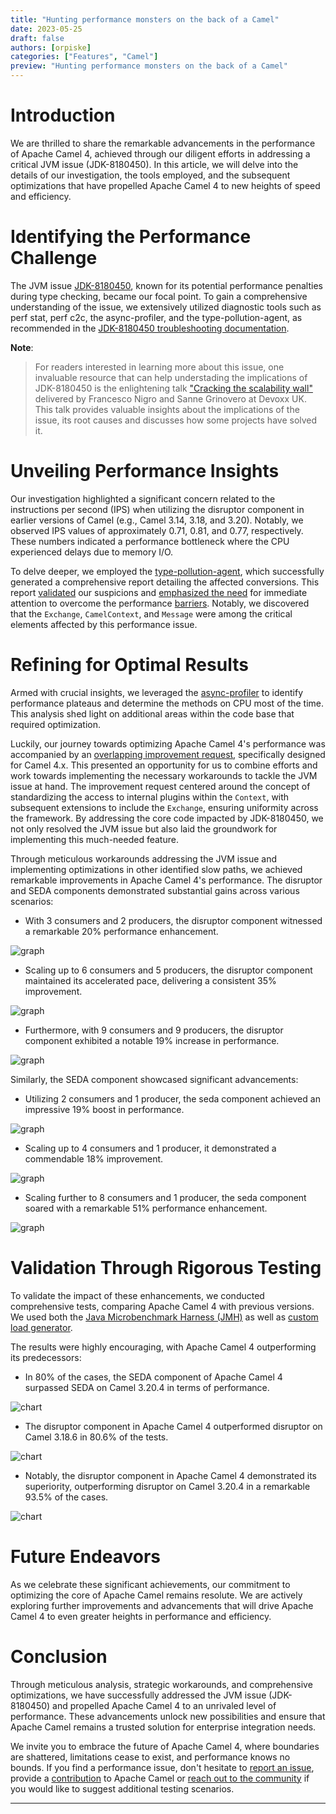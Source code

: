 ```yaml
---
title: "Hunting performance monsters on the back of a Camel"
date: 2023-05-25
draft: false
authors: [orpiske]
categories: ["Features", "Camel"]
preview: "Hunting performance monsters on the back of a Camel"
---
```


# Introduction

We are thrilled to share the remarkable advancements in the performance of Apache Camel 4, achieved through our diligent efforts in addressing a critical JVM issue (JDK-8180450). In this article, we will delve into the details of our investigation, the tools employed, and the subsequent optimizations that have propelled Apache Camel 4 to new heights of speed and efficiency.

# Identifying the Performance Challenge

The JVM issue [JDK-8180450](https://bugs.openjdk.org/browse/JDK-8180450), known for its potential performance penalties during type checking, became our focal point. To gain a comprehensive understanding of the issue, we extensively utilized diagnostic tools such as perf stat, perf c2c, the async-profiler, and the type-pollution-agent, as recommended in the [JDK-8180450 troubleshooting documentation](https://github.com/RedHatPerf/type-pollution-agent/blob/master/benchmarks/WHATIF.md).

**Note**:
> For readers interested in learning more about this issue, one invaluable resource that can help understading the implications of JDK-8180450 is the enlightening talk ["Cracking the scalability wall"](https://www.youtube.com/watch?v=PxcO3WHqmng) delivered by Francesco Nigro and Sanne Grinovero at Devoxx UK. This talk provides valuable insights about the implications of the issue, its root causes and discusses how some projects have solved it.


# Unveiling Performance Insights

Our investigation highlighted a significant concern related to the instructions per second (IPS) when utilizing the disruptor component in earlier versions of Camel (e.g., Camel 3.14, 3.18, and 3.20). Notably, we observed IPS values of approximately 0.71, 0.81, and 0.77, respectively. These numbers indicated a performance bottleneck where the CPU experienced delays due to memory I/O.

To delve deeper, we employed the [type-pollution-agent](https://github.com/RedHatPerf/type-pollution-agent), which successfully generated a comprehensive report detailing the affected conversions. This report [validated](https://issues.apache.org/jira/browse/CAMEL-19058) our suspicions and [emphasized the need](https://issues.apache.org/jira/browse/CAMEL-19060) for immediate attention to overcome the performance [barriers](https://issues.apache.org/jira/browse/CAMEL-19319). Notably, we discovered that the `Exchange`, `CamelContext`, and `Message` were among the critical elements affected by this performance issue.

# Refining for Optimal Results

Armed with crucial insights, we leveraged the [async-profiler](https://github.com/async-profiler/async-profiler) to identify performance plateaus and determine the methods on CPU most of the time. This analysis shed light on additional areas within the code base that required optimization.

Luckily, our journey towards optimizing Apache Camel 4's performance was accompanied by an [overlapping improvement request](https://issues.apache.org/jira/browse/CAMEL-15105), specifically designed for Camel 4.x. This presented an opportunity for us to combine efforts and work towards implementing the necessary workarounds to tackle the JVM issue at hand. The improvement request centered around the concept of standardizing the access to internal plugins within the `Context`, with subsequent extensions to include the `Exchange`, ensuring uniformity across the framework. By addressing the core code impacted by JDK-8180450, we not only resolved the JVM issue but also laid the groundwork for implementing this much-needed feature.

Through meticulous workarounds addressing the JVM issue and implementing optimizations in other identified slow paths, we achieved remarkable improvements in Apache Camel 4's performance. The disruptor and SEDA components demonstrated substantial gains across various scenarios:

* With 3 consumers and 2 producers, the disruptor component witnessed a remarkable 20% performance enhancement.

![graph](baseline-camel-3.20.4-2023-05-17-threaded-disruptor-producer-consumer-threads-3-producer-2.png)

* Scaling up to 6 consumers and 5 producers, the disruptor component maintained its accelerated pace, delivering a consistent 35% improvement.

![graph](baseline-camel-3.20.4-2023-05-17-threaded-disruptor-producer-consumer-threads-6-producer-5.png)

* Furthermore, with 9 consumers and 9 producers, the disruptor component exhibited a notable 19% increase in performance.

![graph](baseline-camel-3.20.4-2023-05-17-threaded-disruptor-producer-consumer-threads-9-producer-9.png)

Similarly, the SEDA component showcased significant advancements:

* Utilizing 2 consumers and 1 producer, the seda component achieved an impressive 19% boost in performance.

![graph](baseline-camel-3.18.6-2023-05-12-threaded-seda-producer-consumer-threads-2-producer-1.png)

* Scaling up to 4 consumers and 1 producer, it demonstrated a commendable 18% improvement.

![graph](baseline-camel-3.18.6-2023-05-12-threaded-seda-producer-consumer-threads-4-producer-1.png)

* Scaling further to 8 consumers and 1 producer, the seda component soared with a remarkable 51% performance enhancement.

![graph](baseline-camel-3.18.6-2023-05-12-threaded-seda-producer-consumer-threads-8-producer-1.png)

# Validation Through Rigorous Testing

To validate the impact of these enhancements, we conducted comprehensive tests, comparing Apache Camel 4 with previous versions.
We used both the [Java Microbenchmark Harness (JMH)](https://github.com/openjdk/jmh/) as well as [custom load generator](https://github.com/orpiske/camel-load-tester).

The results were highly encouraging, with Apache Camel 4 outperforming its predecessors:

* In 80% of the cases, the SEDA component of Apache Camel 4 surpassed SEDA on Camel 3.20.4 in terms of performance.

![chart](baseline-camel-3.20.4-2023-05-13-threaded-seda-producer-chart.png)

* The disruptor component in Apache Camel 4 outperformed disruptor on Camel 3.18.6 in 80.6% of the tests.

![chart](baseline-camel-3.18.6-2023-05-13-threaded-disruptor-producer-chart.png)

* Notably, the disruptor component in Apache Camel 4 demonstrated its superiority, outperforming disruptor on Camel 3.20.4 in a remarkable 93.5% of the cases.

![chart](baseline-camel-3.20.4-2023-05-17-threaded-disruptor-producer-chart.png)

# Future Endeavors

As we celebrate these significant achievements, our commitment to optimizing the core of Apache Camel remains resolute. We are actively exploring further improvements and advancements that will drive Apache Camel 4 to even greater heights in performance and efficiency.

# Conclusion

Through meticulous analysis, strategic workarounds, and comprehensive optimizations, we have successfully addressed the JVM issue (JDK-8180450) and propelled Apache Camel 4 to an unrivaled level of performance. These advancements unlock new possibilities and ensure that Apache Camel remains a trusted solution for enterprise integration needs.

We invite you to embrace the future of Apache Camel 4, where boundaries are shattered, limitations cease to exist, and performance knows no bounds. If you find a performance issue, don't hesitate to [report an issue](https://issues.apache.org/jira), provide a [contribution](https://github.com/apache/camel) to Apache Camel or [reach out to the community](http://camel.zulipchat.com/) if you would like to suggest additional testing scenarios.


------


